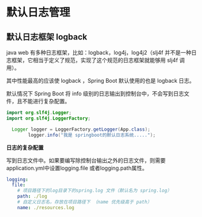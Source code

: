 # 默认日志管理
## 默认日志框架 logback
java web 有多种日志框架，比如：logback，log4j，log4j2（slj4f 并不是一种日志框架，它相当于定义了规范，实现了这个规范的日志框架就能够用 slj4f 调用）。

其中性能最高的应该使 logback ，Spring Boot  默认使用的也是 logback 日志。

默认情况下 Spring Boot 将 info 级别的日志输出到控制台中，不会写到日志文件，且不能进行复杂配置。



```java
import org.slf4j.Logger;
import org.slf4j.LoggerFactory;

  Logger logger = LoggerFactory.getLogger(App.class);
        logger.info("我是 springboot的默认日志系统.....");
```



**日志的复杂配置**

写到日志文件中。如果要编写除控制台输出之外的日志文件，则需要application.yml中设置logging.file 或者logging.path属性。

```yaml
logging:
  file:
    # 项目路径下的log目录下的spring.log 文件（默认名为 spring.log）
    path: ./log
    # 自定义日志名，存放在项目路径下 （name 优先级高于 path）
    name: ./resources.log

```





<br><br><br>


